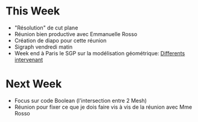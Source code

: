 # This Week 

- "Résolution" de cut plane
- Réunion bien productive avec Emmanuelle Rosso
- Création de diapo pour cette réunion
- Sigraph vendredi matin 
- Week end à Paris le SGP sur la modélisation géométrique: [Differents intervenant](https://sgp2018.sciencesconf.org/resource/page/id/7#sylvain)

# Next Week

- Focus sur code Boolean (l'intersection entre 2 Mesh)
- Réunion pour fixer ce que je dois faire vis à vis de la réunion avec Mme Rosso 
